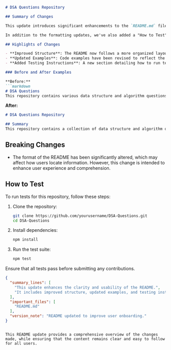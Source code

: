 ```markdown
# DSA Questions Repository

## Summary of Changes

This update introduces significant enhancements to the `README.md` file, aimed at improving clarity and usability for developers and contributors. The changes include a more structured format, clearer explanations of the project's purpose, and updated examples that reflect the latest codebase improvements. These modifications ensure that new contributors can quickly understand the project's goals and how to get involved.

In addition to the formatting updates, we've also added a "How to Test" section that provides clear instructions for running tests and validating changes. This will help maintain code quality and ensure that all contributions meet the project's standards. Overall, these enhancements make it easier for users to navigate the repository and interact with the code.

## Highlights of Changes

- **Improved Structure**: The README now follows a more organized layout, making it easier for users to find relevant information.
- **Updated Examples**: Code examples have been revised to reflect the latest implementation and best practices.
- **Added Testing Instructions**: A new section detailing how to run tests has been included to facilitate contributions and maintain code integrity.

### Before and After Examples

**Before:**
```markdown
# DSA Questions
This repository contains various data structure and algorithm questions.
```

**After:**
```markdown
# DSA Questions Repository

## Summary
This repository contains a collection of data structure and algorithm questions designed to help developers improve their problem-solving skills.
```

## Breaking Changes

- The format of the README has been significantly altered, which may affect how users locate information. However, this change is intended to enhance user experience and comprehension.

## How to Test

To run tests for this repository, follow these steps:

1. Clone the repository:
    ```bash
    git clone https://github.com/yourusername/DSA-Questions.git
    cd DSA-Questions
    ```

2. Install dependencies:
    ```bash
    npm install
    ```

3. Run the test suite:
    ```bash
    npm test
    ```

Ensure that all tests pass before submitting any contributions.

```json
{
  "summary_lines": [
    "This update enhances the clarity and usability of the README.",
    "It includes improved structure, updated examples, and testing instructions."
  ],
  "important_files": [
    "README.md"
  ],
  "version_note": "README updated to improve user onboarding."
}
```
``` 

This README update provides a comprehensive overview of the changes made, while ensuring that the content remains clear and easy to follow for all users.